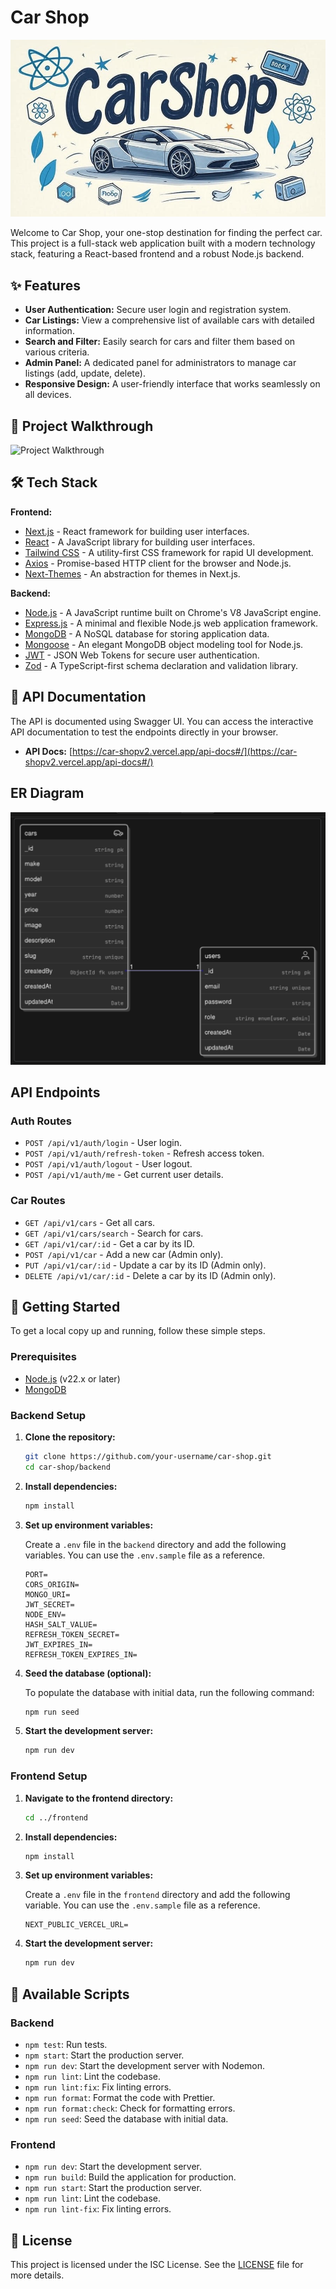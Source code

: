 # Car Shop

![Car Shop Banner](backend/docs/car-shop.jpg)

Welcome to Car Shop, your one-stop destination for finding the perfect car. This project is a full-stack web application built with a modern technology stack, featuring a React-based frontend and a robust Node.js backend.

## ✨ Features

- **User Authentication:** Secure user login and registration system.
- **Car Listings:** View a comprehensive list of available cars with detailed information.
- **Search and Filter:** Easily search for cars and filter them based on various criteria.
- **Admin Panel:** A dedicated panel for administrators to manage car listings (add, update, delete).
- **Responsive Design:** A user-friendly interface that works seamlessly on all devices.

## 🚀 Project Walkthrough

![Project Walkthrough](frontend/public/shop-car-walkthrough.gif)

## 🛠️ Tech Stack

**Frontend:**

- [Next.js](https://nextjs.org/) - React framework for building user interfaces.
- [React](https://reactjs.org/) - A JavaScript library for building user interfaces.
- [Tailwind CSS](https://tailwindcss.com/) - A utility-first CSS framework for rapid UI development.
- [Axios](https://axios-http.com/) - Promise-based HTTP client for the browser and Node.js.
- [Next-Themes](https://github.com/pacocoursey/next-themes) - An abstraction for themes in Next.js.

**Backend:**

- [Node.js](https://nodejs.org/) - A JavaScript runtime built on Chrome's V8 JavaScript engine.
- [Express.js](https://expressjs.com/) - A minimal and flexible Node.js web application framework.
- [MongoDB](https://www.mongodb.com/) - A NoSQL database for storing application data.
- [Mongoose](https://mongoosejs.com/) - An elegant MongoDB object modeling tool for Node.js.
- [JWT](https://jwt.io/) - JSON Web Tokens for secure user authentication.
- [Zod](https://zod.dev/) - A TypeScript-first schema declaration and validation library.

## 📝 API Documentation

The API is documented using Swagger UI. You can access the interactive API documentation to test the endpoints directly in your browser.

- **API Docs:** [https://car-shopv2.vercel.app/api-docs#/](https://car-shopv2.vercel.app/api-docs#/)

## ER Diagram

![ER Diagram](backend/docs/er-diagram.png)

## API Endpoints

### Auth Routes

- `POST /api/v1/auth/login` - User login.
- `POST /api/v1/auth/refresh-token` - Refresh access token.
- `POST /api/v1/auth/logout` - User logout.
- `POST /api/v1/auth/me` - Get current user details.

### Car Routes

- `GET /api/v1/cars` - Get all cars.
- `GET /api/v1/cars/search` - Search for cars.
- `GET /api/v1/car/:id` - Get a car by its ID.
- `POST /api/v1/car` - Add a new car (Admin only).
- `PUT /api/v1/car/:id` - Update a car by its ID (Admin only).
- `DELETE /api/v1/car/:id` - Delete a car by its ID (Admin only).

## 🏁 Getting Started

To get a local copy up and running, follow these simple steps.

### Prerequisites

- [Node.js](https://nodejs.org/en/download/) (v22.x or later)
- [MongoDB](https://www.mongodb.com/try/download/community)

### Backend Setup

1. **Clone the repository:**

   ```bash
   git clone https://github.com/your-username/car-shop.git
   cd car-shop/backend
   ```

2. **Install dependencies:**

   ```bash
   npm install
   ```

3. **Set up environment variables:**

   Create a `.env` file in the `backend` directory and add the following variables. You can use the `.env.sample` file as a reference.

   ```env
   PORT=
   CORS_ORIGIN=
   MONGO_URI=
   JWT_SECRET=
   NODE_ENV=
   HASH_SALT_VALUE=
   REFRESH_TOKEN_SECRET=
   JWT_EXPIRES_IN=
   REFRESH_TOKEN_EXPIRES_IN=
   ```

4. **Seed the database (optional):**

   To populate the database with initial data, run the following command:

   ```bash
   npm run seed
   ```

5. **Start the development server:**

   ```bash
   npm run dev
   ```

### Frontend Setup

1. **Navigate to the frontend directory:**

   ```bash
   cd ../frontend
   ```

2. **Install dependencies:**

   ```bash
   npm install
   ```

3. **Set up environment variables:**

   Create a `.env` file in the `frontend` directory and add the following variable. You can use the `.env.sample` file as a reference.

   ```env
   NEXT_PUBLIC_VERCEL_URL=
   ```

4. **Start the development server:**

   ```bash
   npm run dev
   ```

## 📜 Available Scripts

### Backend

- `npm test`: Run tests.
- `npm start`: Start the production server.
- `npm run dev`: Start the development server with Nodemon.
- `npm run lint`: Lint the codebase.
- `npm run lint:fix`: Fix linting errors.
- `npm run format`: Format the code with Prettier.
- `npm run format:check`: Check for formatting errors.
- `npm run seed`: Seed the database with initial data.

### Frontend

- `npm run dev`: Start the development server.
- `npm run build`: Build the application for production.
- `npm run start`: Start the production server.
- `npm run lint`: Lint the codebase.
- `npm run lint-fix`: Fix linting errors.

## 📄 License

This project is licensed under the ISC License. See the [LICENSE](LICENSE) file for more details.

